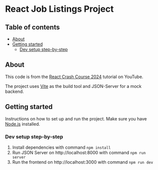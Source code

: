 # React Job Listings Project

## Table of contents
- [About](#about)
- [Getting started](#getting-started)
  - [Dev setup step-by-step](#dev-setup-step-by-step)

## About

This code is from the [React Crash Course 2024](https://www.youtube.com/watch?v=LDB4uaJ87e0) tutorial on YouTube.

The project uses [Vite](https://vitejs.dev/) as the build tool and JSON-Server for a mock backend.

## Getting started

Instructions on how to set up and run the project. Make sure you have [Node.js](https://nodejs.org/) installed.

### Dev setup step-by-step

1. Install dependencies with command `npm install`
2. Run JSON Server on http://localhost:8000 with command `npm run server`
2. Run the frontend on http://localhost:3000 with command `npm run dev`